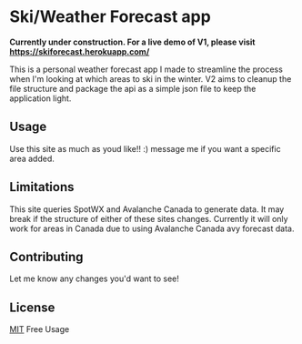 # Ski/Weather Forecast app
**Currently under construction. For a live demo of V1, please visit https://skiforecast.herokuapp.com/**

This is a personal weather forecast app I made to streamline the process when I'm looking at which areas to ski in the winter. V2 aims to cleanup the file structure and package the api as a simple json file to keep the application light.

## Usage

Use this site as much as youd like!! :) message me if you want a specific area added.

## Limitations

This site queries SpotWX and Avalanche Canada to generate data. It may break if the structure of either of these sites changes. Currently it will only work for areas in Canada due to using Avalanche Canada avy forecast data.

## Contributing

Let me know any changes you'd want to see!

## License
[MIT](https://choosealicense.com/licenses/mit/) Free Usage
